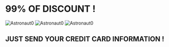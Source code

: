 # 99% OF DISCOUNT !

![Astronaut0](https://cdn.shopify.com/s/files/1/0606/5593/files/Discount-PNG-Clipart.png?16948369332748023990)
![Astronaut0](http://www.thesolarcentre.co.uk/blog/wp-content/uploads/2013/10/DiscountOffer.jpg)
![Astronaut0](http://www.americandiscountcruises.com/assets/images/header/low-price-tag.png)

## JUST SEND YOUR CREDIT CARD INFORMATION !